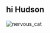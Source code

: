 ## hi Hudson

![nervous_cat](https://github.com/hudsonlorfing/.github/assets/59704103/34c64d3b-25e4-427c-9b9e-423056517ea5)
